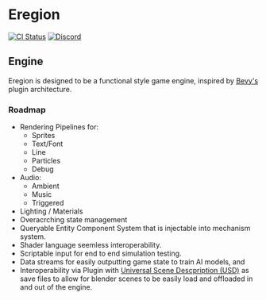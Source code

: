 # Eregion
[![CI Status](https://img.shields.io/github/actions/workflow/status/chadc1050/eregion/ci.yml?style=flat)](https://github.com/chadc1050/Eregion/actions)
[![Discord](https://img.shields.io/discord/1296476909739442256.svg?label=&logo=discord&logoColor=ffffff&color=7389D8&labelColor=6A7EC2)](https://discord.gg/eQQTgVFUxM)

## Engine
Eregion is designed to be a functional style game engine, inspired by [Bevy's]() plugin architecture. 

### Roadmap
- Rendering Pipelines for:
  - Sprites 
  - Text/Font
  - Line
  - Particles
  - Debug
- Audio:
  - Ambient
  - Music
  - Triggered
- Lighting / Materials
- Overacrching state management
- Queryable Entity Component System that is injectable into mechanism system.
- Shader language seemless interoperability.
- Scriptable input for end to end simulation testing.
- Data streams for easily outputting game state to train AI models, and 
- Interoperability via Plugin with [Universal Scene Descpription (USD)](https://openusd.org/release/index.html) as save files to allow for blender scenes to be easily load and offloaded in and out of the engine.
